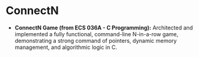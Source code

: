# ConnectN

*   **ConnectN Game (from ECS 036A - C Programming):** Architected and implemented a fully functional, command-line N-in-a-row game, demonstrating a strong command of pointers, dynamic memory management, and algorithmic logic in C.
